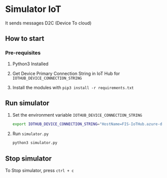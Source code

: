 # Simulator IoT

It sends messages D2C (Device To cloud)

## How to start

### Pre-requisites

1. Python3 Installed

2. Get Device Primary Connection String in IoT Hub for `IOTHUB_DEVICE_CONNECTION_STRING`

3. Install the modules with `pip3 install -r requirements.txt`

## Run simulator

1. Set the environment variable `IOTHUB_DEVICE_CONNECTION_STRING`
   ```bash
   export IOTHUB_DEVICE_CONNECTION_STRING="HostName=FIS-IoTHub.azure-devices.net;DeviceId=TestDevice;SharedAccessKey=a8FPHuQFDaVg1eDOjqocIVttvs12wSEzlnr761/f3zE="
   ``` 
2. Run `simulator.py`
    ``` bash
    python3 simulator.py
    ```

## Stop simulator


To Stop simulator, press `ctrl + c`